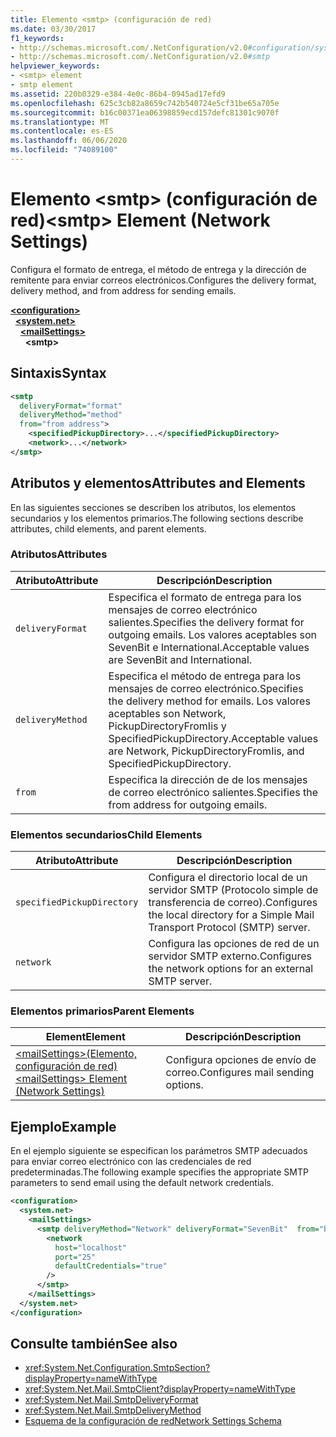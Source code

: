 ```yaml
---
title: Elemento <smtp> (configuración de red)
ms.date: 03/30/2017
f1_keywords:
- http://schemas.microsoft.com/.NetConfiguration/v2.0#configuration/system.net/mailSettings/smtp
- http://schemas.microsoft.com/.NetConfiguration/v2.0#smtp
helpviewer_keywords:
- <smtp> element
- smtp element
ms.assetid: 220b0329-e384-4e0c-86b4-0945ad17efd9
ms.openlocfilehash: 625c3cb82a8659c742b540724e5cf31be65a705e
ms.sourcegitcommit: b16c00371ea06398859ecd157defc81301c9070f
ms.translationtype: MT
ms.contentlocale: es-ES
ms.lasthandoff: 06/06/2020
ms.locfileid: "74089100"
---
```

# <a name="smtp-element-network-settings"></a><span data-ttu-id="75166-102">Elemento \<smtp> (configuración de red)</span><span class="sxs-lookup"><span data-stu-id="75166-102">\<smtp> Element (Network Settings)</span></span>
<span data-ttu-id="75166-103">Configura el formato de entrega, el método de entrega y la dirección de remitente para enviar correos electrónicos.</span><span class="sxs-lookup"><span data-stu-id="75166-103">Configures the delivery format, delivery method, and from address for sending emails.</span></span>  
  
[**\<configuration>**](../configuration-element.md)\
&nbsp;&nbsp;[**\<system.net>**](system-net-element-network-settings.md)\
&nbsp;&nbsp;&nbsp;&nbsp;[**\<mailSettings>**](mailsettings-element-network-settings.md)\
&nbsp;&nbsp;&nbsp;&nbsp;&nbsp;&nbsp;**\<smtp>**
  
## <a name="syntax"></a><span data-ttu-id="75166-104">Sintaxis</span><span class="sxs-lookup"><span data-stu-id="75166-104">Syntax</span></span>  
  
```xml  
<smtp  
  deliveryFormat="format"  
  deliveryMethod="method"  
  from="from address">
    <specifiedPickupDirectory>...</specifiedPickupDirectory>  
    <network>...</network>  
</smtp>  
```  
  
## <a name="attributes-and-elements"></a><span data-ttu-id="75166-105">Atributos y elementos</span><span class="sxs-lookup"><span data-stu-id="75166-105">Attributes and Elements</span></span>  
 <span data-ttu-id="75166-106">En las siguientes secciones se describen los atributos, los elementos secundarios y los elementos primarios.</span><span class="sxs-lookup"><span data-stu-id="75166-106">The following sections describe attributes, child elements, and parent elements.</span></span>  
  
### <a name="attributes"></a><span data-ttu-id="75166-107">Atributos</span><span class="sxs-lookup"><span data-stu-id="75166-107">Attributes</span></span>  
  
|<span data-ttu-id="75166-108">Atributo</span><span class="sxs-lookup"><span data-stu-id="75166-108">Attribute</span></span>|<span data-ttu-id="75166-109">Descripción</span><span class="sxs-lookup"><span data-stu-id="75166-109">Description</span></span>|  
|---------------|-----------------|  
|`deliveryFormat`|<span data-ttu-id="75166-110">Especifica el formato de entrega para los mensajes de correo electrónico salientes.</span><span class="sxs-lookup"><span data-stu-id="75166-110">Specifies the delivery format for outgoing emails.</span></span> <span data-ttu-id="75166-111">Los valores aceptables son SevenBit e International.</span><span class="sxs-lookup"><span data-stu-id="75166-111">Acceptable values are SevenBit and International.</span></span>|  
|`deliveryMethod`|<span data-ttu-id="75166-112">Especifica el método de entrega para los mensajes de correo electrónico.</span><span class="sxs-lookup"><span data-stu-id="75166-112">Specifies the delivery method for emails.</span></span> <span data-ttu-id="75166-113">Los valores aceptables son Network, PickupDirectoryFromIis y SpecifiedPickupDirectory.</span><span class="sxs-lookup"><span data-stu-id="75166-113">Acceptable values are Network, PickupDirectoryFromIis, and SpecifiedPickupDirectory.</span></span>|  
|`from`|<span data-ttu-id="75166-114">Especifica la dirección de de los mensajes de correo electrónico salientes.</span><span class="sxs-lookup"><span data-stu-id="75166-114">Specifies the from address for outgoing emails.</span></span>|  
  
### <a name="child-elements"></a><span data-ttu-id="75166-115">Elementos secundarios</span><span class="sxs-lookup"><span data-stu-id="75166-115">Child Elements</span></span>  
  
|<span data-ttu-id="75166-116">Atributo</span><span class="sxs-lookup"><span data-stu-id="75166-116">Attribute</span></span>|<span data-ttu-id="75166-117">Descripción</span><span class="sxs-lookup"><span data-stu-id="75166-117">Description</span></span>|  
|---------------|-----------------|  
|`specifiedPickupDirectory`|<span data-ttu-id="75166-118">Configura el directorio local de un servidor SMTP (Protocolo simple de transferencia de correo).</span><span class="sxs-lookup"><span data-stu-id="75166-118">Configures the local directory for a Simple Mail Transport Protocol (SMTP) server.</span></span>|  
|`network`|<span data-ttu-id="75166-119">Configura las opciones de red de un servidor SMTP externo.</span><span class="sxs-lookup"><span data-stu-id="75166-119">Configures the network options for an external SMTP server.</span></span>|  
  
### <a name="parent-elements"></a><span data-ttu-id="75166-120">Elementos primarios</span><span class="sxs-lookup"><span data-stu-id="75166-120">Parent Elements</span></span>  
  
|<span data-ttu-id="75166-121">**Element**</span><span class="sxs-lookup"><span data-stu-id="75166-121">**Element**</span></span>|<span data-ttu-id="75166-122">**Descripción**</span><span class="sxs-lookup"><span data-stu-id="75166-122">**Description**</span></span>|  
|-----------------|---------------------|  
|[<span data-ttu-id="75166-123">\<mailSettings>(Elemento, configuración de red)</span><span class="sxs-lookup"><span data-stu-id="75166-123">\<mailSettings> Element (Network Settings)</span></span>](mailsettings-element-network-settings.md)|<span data-ttu-id="75166-124">Configura opciones de envío de correo.</span><span class="sxs-lookup"><span data-stu-id="75166-124">Configures mail sending options.</span></span>|  
  
## <a name="example"></a><span data-ttu-id="75166-125">Ejemplo</span><span class="sxs-lookup"><span data-stu-id="75166-125">Example</span></span>  
 <span data-ttu-id="75166-126">En el ejemplo siguiente se especifican los parámetros SMTP adecuados para enviar correo electrónico con las credenciales de red predeterminadas.</span><span class="sxs-lookup"><span data-stu-id="75166-126">The following example specifies the appropriate SMTP parameters to send email using the default network credentials.</span></span>  
  
```xml  
<configuration>  
  <system.net>  
    <mailSettings>  
      <smtp deliveryMethod="Network" deliveryFormat="SevenBit"  from="ben@contoso.com">  
        <network  
          host="localhost"  
          port="25"  
          defaultCredentials="true"  
        />  
      </smtp>  
    </mailSettings>  
  </system.net>  
</configuration>  
```  
  
## <a name="see-also"></a><span data-ttu-id="75166-127">Consulte también</span><span class="sxs-lookup"><span data-stu-id="75166-127">See also</span></span>

- <xref:System.Net.Configuration.SmtpSection?displayProperty=nameWithType>
- <xref:System.Net.Mail.SmtpClient?displayProperty=nameWithType>
- <xref:System.Net.Mail.SmtpDeliveryFormat>
- <xref:System.Net.Mail.SmtpDeliveryMethod>
- [<span data-ttu-id="75166-128">Esquema de la configuración de red</span><span class="sxs-lookup"><span data-stu-id="75166-128">Network Settings Schema</span></span>](index.md)
